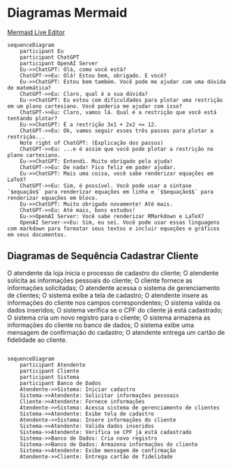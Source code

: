 # Diagramas Mermaid

[Mermaid Live Editor](https://mermaid.live/)

```mermaid
sequenceDiagram
    participant Eu
    participant ChatGPT
    participant OpenAI Server
    Eu->>ChatGPT: Olá, como você está?
    ChatGPT->>Eu: Olá! Estou bem, obrigado. E você?
    Eu->>ChatGPT: Estou bem também. Você pode me ajudar com uma dúvida de matemática?
    ChatGPT->>Eu: Claro, qual é a sua dúvida?
    Eu->>ChatGPT: Eu estou com dificuldades para plotar uma restrição em um plano cartesiano. Você poderia me ajudar com isso?
    ChatGPT->>Eu: Claro, vamos lá. Qual é a restrição que você está tentando plotar?
    Eu->>ChatGPT: É a restrição 3x1 + 2x2 <= 12.
    ChatGPT->>Eu: Ok, vamos seguir esses três passos para plotar a restrição...
    Note right of ChatGPT: (Explicação dos passos)
    ChatGPT->>Eu: ...e é assim que você pode plotar a restrição no plano cartesiano.
    Eu->>ChatGPT: Entendi. Muito obrigado pela ajuda!
    ChatGPT->>Eu: De nada! Fico feliz em poder ajudar.
    Eu->>ChatGPT: Mais uma coisa, você sabe renderizar equações em LaTeX?
    ChatGPT->>Eu: Sim, é possível. Você pode usar a sintaxe `$equação$` para renderizar equações em linha e `$$equação$$` para renderizar equações em bloco.
    Eu->>ChatGPT: Muito obrigado novamente! Até mais.
    ChatGPT->>Eu: Até mais, bons estudos!
    Eu->>OpenAI Server: Você sabe renderizar RMarkdown e LaTeX?
    OpenAI Server->>Eu: Sim, eu sei. Você pode usar essas linguagens com markdown para formatar seus textos e incluir equações e gráficos em seus documentos.

```

## Diagramas de Sequência Cadastrar Cliente

O atendente da loja inicia o processo de cadastro do cliente;
O atendente solicita as informações pessoais do cliente;
O cliente fornece as informações solicitadas;
O atendente acessa o sistema de gerenciamento de clientes;
O sistema exibe a tela de cadastro;
O atendente insere as informações do cliente nos campos correspondentes;
O sistema valida os dados inseridos;
O sistema verifica se o CPF do cliente já está cadastrado;
O sistema cria um novo registro para o cliente;
O sistema armazena as informações do cliente no banco de dados;
O sistema exibe uma mensagem de confirmação do cadastro;
O atendente entrega um cartão de fidelidade ao cliente.

```mermaid

sequenceDiagram
    participant Atendente
    participant Cliente
    participant Sistema
    participant Banco de Dados
    Atendente->>Sistema: Iniciar cadastro
    Sistema->>Atendente: Solicitar informações pessoais
    Cliente->>Atendente: Fornece informações
    Atendente->>Sistema: Acessa sistema de gerenciamento de clientes
    Sistema->>Atendente: Exibe tela de cadastro
    Atendente->>Sistema: Insere informações do cliente
    Sistema->>Atendente: Valida dados inseridos
    Sistema->>Atendente: Verifica se CPF já está cadastrado
    Sistema->>Banco de Dados: Cria novo registro
    Sistema->>Banco de Dados: Armazena informações do cliente
    Sistema->>Atendente: Exibe mensagem de confirmação
    Atendente->>Cliente: Entrega cartão de fidelidade

```

```
